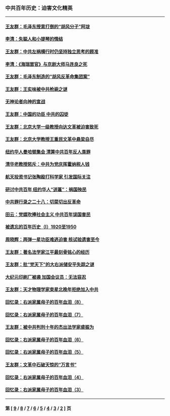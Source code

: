 ### 中共百年历史：迫害文化精英
---
#### [王友群：毛泽东授意打倒的“胡风分子”阿垅](../../pages/nf1176111/n13592541.md?03040430) 
#### [李清：失聪人和小提琴的情结](../../pages/nf1176111/n13459280.md?03040430) 
#### [王友群：中共左祸横行时仍坚持独立思考的顾准](../../pages/nf1176111/n13444722.md?03040430) 
#### [李清：《海瑞罢官》与京剧大师马连良之死](../../pages/nf1176111/n13412316.md?03040430) 
#### [王友群：毛泽东制造的“胡风反革命集团案”](../../pages/nf1176111/n13324909.md?03040430) 
#### [王友群：王实味被中共枪毙之谜](../../pages/nf1176111/n13307502.md?03040430) 
#### [无神论者向神的宣战](../../pages/nf1176111/n13281535.md?03040430) 
#### [王友群：中国的功臣 中共的囚徒](../../pages/nf1176111/n13291790.md?03040430) 
#### [王友群：北京大学一级教授向达文革被迫害致死](../../pages/nf1176111/n13150966.md?03040430) 
#### [王友群：北京大学教授王重民文革中悬梁自尽](../../pages/nf1176111/n13084645.md?03040430) 
#### [纽约华人曼哈顿集会 清算中共百年反人类罪](../../pages/nf1176111/n13084157.md?03040430) 
#### [清华老教授怒斥：中共为党庆挥霍纳税人钱](../../pages/nf1176111/n13071430.md?03040430) 
#### [航天投资书记张陶殴打科学家 引发国际关注](../../pages/nf1176111/n13069132.md?03040430) 
#### [研讨中共百年 纽约华人“送匾”：祸国殃民](../../pages/nf1176111/n13057367.md?03040430) 
#### [中共罪行录之二十八：切菜切出反革命](../../pages/nf1176111/n13030600.md?03040430) 
#### [田云：党媒吹捧社会主义 中共百年误国害民](../../pages/nf1176111/n13006682.md?03040430) 
#### [被遗忘的百年历史（I）1920至1950](../../pages/nf1176111/n12986411.md?03040430) 
#### [周晓辉：两弹一星功臣难逃迫害 核试验遗害至今](../../pages/nf1176111/n12974997.md?03040430) 
#### [王友群：著名法学家江平最刻骨铭心的经历](../../pages/nf1176111/n12970787.md?03040430) 
#### [王友群：批“党天下”的大右派储安平失踪之谜](../../pages/nf1176111/n12954229.md?03040430) 
#### [大纪元印刷厂被袭 加国会议员：无法容忍](../../pages/nf1176111/n12883028.md?03040430) 
#### [王友群：天才物理学家束星北晚年拒绝加入中共](../../pages/nf1176111/n12792913.md?03040430) 
#### [回忆录：右派家属母子的百年血泪（8）](../../pages/nf1176111/n12706196.md?03040430) 
#### [回忆录：右派家属母子的百年血泪（7）](../../pages/nf1176111/n12706191.md?03040430) 
#### [王友群：被中共判刑十年的杰出法学家盛振为](../../pages/nf1176111/n12706141.md?03040430) 
#### [回忆录：右派家属母子的百年血泪（6）](../../pages/nf1176111/n12698863.md?03040430) 
#### [回忆录：右派家属母子的百年血泪（5）](../../pages/nf1176111/n12692515.md?03040430) 
#### [王友群：文革中石破天惊的“万言书”](../../pages/nf1176111/n12690994.md?03040430) 
#### [回忆录：右派家属母子的百年血泪（4）](../../pages/nf1176111/n12686410.md?03040430) 
#### [回忆录：右派家属母子的百年血泪（3）](../../pages/nf1176111/n12683820.md?03040430) 

---
#### 第 [ [9](./9.md?03040430) / [8](./8.md?03040430) / [7](./7.md?03040430) / [6](./6.md?03040430) / [5](./5.md?03040430) / [4](./4.md?03040430) / [3](./3.md?03040430) / [2](./2.md?03040430) ] 页
